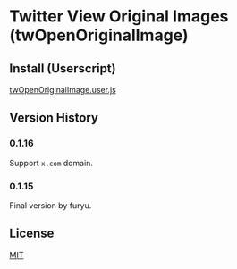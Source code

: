 # Twitter View Original Images (twOpenOriginalImage)

## Install (Userscript)
[twOpenOriginalImage.user.js](https://github.com/Coxxs/twOpenOriginalImage/raw/main/twOpenOriginalImage.user.js)

## Version History

### 0.1.16
Support `x.com` domain.

### 0.1.15
Final version by furyu.

## License
[MIT](https://github.com/Coxxs/twOpenOriginalImage/blob/main/twOpenOriginalImage.user.js)
